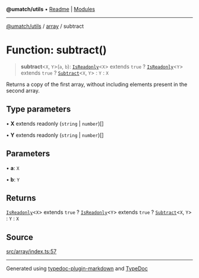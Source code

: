 **@umatch/utils** • [Readme](../../index.md) \| [Modules](../../modules.md)

***

[@umatch/utils](../../modules.md) / [array](../index.md) / subtract

# Function: subtract()

> **subtract**\<`X`, `Y`\>(`a`, `b`): [`IsReadonly`](../../index/type-aliases/IsReadonly.md)\<`X`\> extends `true` ? [`IsReadonly`](../../index/type-aliases/IsReadonly.md)\<`Y`\> extends `true` ? [`Subtract`](../../index/type-aliases/Subtract.md)\<`X`, `Y`\> : `Y` : `X`

Returns a copy of the first array, without including elements
present in the second array.

## Type parameters

• **X** extends readonly (`string` \| `number`)[]

• **Y** extends readonly (`string` \| `number`)[]

## Parameters

• **a**: `X`

• **b**: `Y`

## Returns

[`IsReadonly`](../../index/type-aliases/IsReadonly.md)\<`X`\> extends `true` ? [`IsReadonly`](../../index/type-aliases/IsReadonly.md)\<`Y`\> extends `true` ? [`Subtract`](../../index/type-aliases/Subtract.md)\<`X`, `Y`\> : `Y` : `X`

## Source

[src/array/index.ts:57](https://github.com/umatch-oficial/utils/blob/7369e19/src/array/index.ts#L57)

***

Generated using [typedoc-plugin-markdown](https://www.npmjs.com/package/typedoc-plugin-markdown) and [TypeDoc](https://typedoc.org/)
